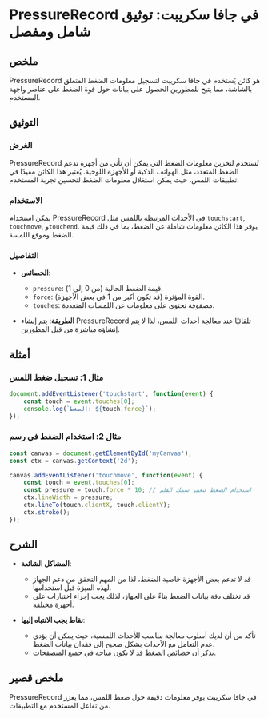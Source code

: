 <!--
Meta Description: # PressureRecord في جافا سكريبت: توثيق شامل ومفصل ## ملخص PressureRecord هو كائن يُستخدم في جافا سكريبت لتسجيل معلومات الضغط المتعلق بالشاشة، مما يتيح...
Meta Keywords: الضغط, pressurerecord, معلومات, touch, على
-->

# PressureRecord في جافا سكريبت: توثيق شامل ومفصل

## ملخص
PressureRecord هو كائن يُستخدم في جافا سكريبت لتسجيل معلومات الضغط المتعلق بالشاشة، مما يتيح للمطورين الحصول على بيانات حول قوة الضغط على عناصر واجهة المستخدم.

## التوثيق
### الغرض
PressureRecord تُستخدم لتخزين معلومات الضغط التي يمكن أن تأتي من أجهزة تدعم الضغط المتعدد، مثل الهواتف الذكية أو الأجهزة اللوحية. يُعتبر هذا الكائن مفيدًا في تطبيقات اللمس، حيث يمكن استغلال معلومات الضغط لتحسين تجربة المستخدم.

### الاستخدام
يمكن استخدام PressureRecord في الأحداث المرتبطة باللمس مثل `touchstart`, `touchmove`, و`touchend`. يوفر هذا الكائن معلومات شاملة عن الضغط، بما في ذلك قيمة الضغط وموقع اللمسة.

### التفاصيل
- **الخصائص**:
  - `pressure`: قيمة الضغط الحالية (من 0 إلى 1).
  - `force`: القوة المؤثرة (قد تكون أكبر من 1 في بعض الأجهزة).
  - `touches`: مصفوفة تحتوي على معلومات عن اللمسات المتعددة.

- **الطريقة**:
  يتم إنشاء PressureRecord تلقائيًا عند معالجة أحداث اللمس، لذا لا يتم إنشاؤه مباشرة من قبل المطورين.

## أمثلة
### مثال 1: تسجيل ضغط اللمس
```javascript
document.addEventListener('touchstart', function(event) {
    const touch = event.touches[0];
    console.log(`الضغط: ${touch.force}`);
});
```

### مثال 2: استخدام الضغط في رسم
```javascript
const canvas = document.getElementById('myCanvas');
const ctx = canvas.getContext('2d');

canvas.addEventListener('touchmove', function(event) {
    const touch = event.touches[0];
    const pressure = touch.force * 10; // استخدام الضغط لتغيير سمك القلم
    ctx.lineWidth = pressure;
    ctx.lineTo(touch.clientX, touch.clientY);
    ctx.stroke();
});
```

## الشرح
- **المشاكل الشائعة**: 
  - قد لا تدعم بعض الأجهزة خاصية الضغط، لذا من المهم التحقق من دعم الجهاز لهذه الميزة قبل استخدامها.
  - قد تختلف دقة بيانات الضغط بناءً على الجهاز، لذلك يجب إجراء اختبارات على أجهزة مختلفة.

- **نقاط يجب الانتباه إليها**:
  - تأكد من أن لديك أسلوب معالجة مناسب للأحداث اللمسية، حيث يمكن أن يؤدي عدم التعامل مع الأحداث بشكل صحيح إلى فقدان بيانات الضغط.
  - تذكر أن خصائص الضغط قد لا تكون متاحة في جميع المتصفحات.

## ملخص قصير
PressureRecord في جافا سكريبت يوفر معلومات دقيقة حول ضغط اللمس، مما يعزز من تفاعل المستخدم مع التطبيقات.